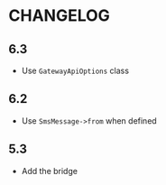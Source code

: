 CHANGELOG
=========

6.3
---

 * Use `GatewayApiOptions` class

6.2
---

 * Use `SmsMessage->from` when defined

5.3
---

 * Add the bridge
